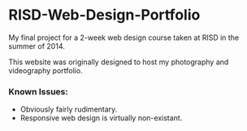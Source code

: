 # RISD-Web-Design-Portfolio

My final project for a 2-week web design course taken at RISD in the summer of 2014.

This website was originally designed to host my photography and videography portfolio.

### Known Issues:

- Obviously fairly rudimentary.
- Responsive web design is virtually non-existant.
